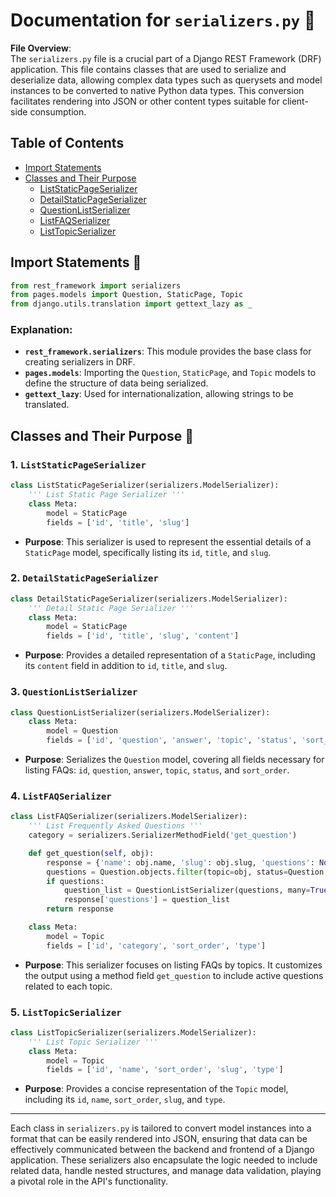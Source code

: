 # Documentation for `serializers.py` 📄

**File Overview**:  
The `serializers.py` file is a crucial part of a Django REST Framework (DRF) application. This file contains classes that are used to serialize and deserialize data, allowing complex data types such as querysets and model instances to be converted to native Python data types. This conversion facilitates rendering into JSON or other content types suitable for client-side consumption.

## Table of Contents
- [Import Statements](#import-statements)
- [Classes and Their Purpose](#classes-and-their-purpose)
  - [ListStaticPageSerializer](#liststaticpageserializer)
  - [DetailStaticPageSerializer](#detailstaticpageserializer)
  - [QuestionListSerializer](#questionlistserializer)
  - [ListFAQSerializer](#listfaqserializer)
  - [ListTopicSerializer](#listtopicserializer)

## Import Statements 🚀

```python
from rest_framework import serializers
from pages.models import Question, StaticPage, Topic
from django.utils.translation import gettext_lazy as _
```

### Explanation:
- **`rest_framework.serializers`**: This module provides the base class for creating serializers in DRF.
- **`pages.models`**: Importing the `Question`, `StaticPage`, and `Topic` models to define the structure of data being serialized.
- **`gettext_lazy`**: Used for internationalization, allowing strings to be translated.

## Classes and Their Purpose 🎯

### 1. `ListStaticPageSerializer`
```python
class ListStaticPageSerializer(serializers.ModelSerializer):
    ''' List Static Page Serializer '''
    class Meta:
        model = StaticPage
        fields = ['id', 'title', 'slug']
```
- **Purpose**: This serializer is used to represent the essential details of a `StaticPage` model, specifically listing its `id`, `title`, and `slug`.

### 2. `DetailStaticPageSerializer`
```python
class DetailStaticPageSerializer(serializers.ModelSerializer):
    ''' Detail Static Page Serializer '''
    class Meta:
        model = StaticPage
        fields = ['id', 'title', 'slug', 'content']
```
- **Purpose**: Provides a detailed representation of a `StaticPage`, including its `content` field in addition to `id`, `title`, and `slug`.

### 3. `QuestionListSerializer`
```python
class QuestionListSerializer(serializers.ModelSerializer):
    class Meta:
        model = Question
        fields = ['id', 'question', 'answer', 'topic', 'status', 'sort_order']
```
- **Purpose**: Serializes the `Question` model, covering all fields necessary for listing FAQs: `id`, `question`, `answer`, `topic`, `status`, and `sort_order`.

### 4. `ListFAQSerializer`
```python
class ListFAQSerializer(serializers.ModelSerializer):
    ''' List Frequently Asked Questions '''
    category = serializers.SerializerMethodField('get_question')

    def get_question(self, obj):
        response = {'name': obj.name, 'slug': obj.slug, 'questions': None}
        questions = Question.objects.filter(topic=obj, status=Question.Status.ACTIVE)
        if questions:
            question_list = QuestionListSerializer(questions, many=True).data
            response['questions'] = question_list
        return response

    class Meta:
        model = Topic
        fields = ['id', 'category', 'sort_order', 'type']
```
- **Purpose**: This serializer focuses on listing FAQs by topics. It customizes the output using a method field `get_question` to include active questions related to each topic.

### 5. `ListTopicSerializer`
```python
class ListTopicSerializer(serializers.ModelSerializer):
    ''' List Topic Serializer '''
    class Meta:
        model = Topic
        fields = ['id', 'name', 'sort_order', 'slug', 'type']
```
- **Purpose**: Provides a concise representation of the `Topic` model, including its `id`, `name`, `sort_order`, `slug`, and `type`.

---

Each class in `serializers.py` is tailored to convert model instances into a format that can be easily rendered into JSON, ensuring that data can be effectively communicated between the backend and frontend of a Django application. These serializers also encapsulate the logic needed to include related data, handle nested structures, and manage data validation, playing a pivotal role in the API's functionality.
